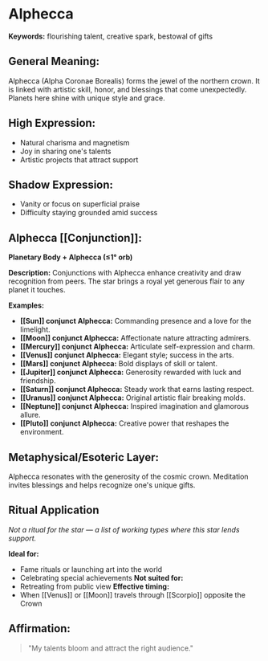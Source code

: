 # Alphecca


**Keywords:** flourishing talent, creative spark, bestowal of gifts

## General Meaning:
Alphecca (Alpha Coronae Borealis) forms the jewel of the
northern crown. It is linked with artistic skill, honor, and
blessings that come unexpectedly. Planets here shine with
unique style and grace.

## High Expression:
- Natural charisma and magnetism
- Joy in sharing one's talents
- Artistic projects that attract support

## Shadow Expression:
- Vanity or focus on superficial praise
- Difficulty staying grounded amid success

## Alphecca [[Conjunction]]:

**Planetary Body + Alphecca (≤1° orb)**

**Description:**
Conjunctions with Alphecca enhance creativity and draw
recognition from peers. The star brings a royal yet generous
flair to any planet it touches.

**Examples:**
- **[[Sun]] conjunct Alphecca:** Commanding presence and a love for
  the limelight.
- **[[Moon]] conjunct Alphecca:** Affectionate nature attracting
  admirers.
- **[[Mercury]] conjunct Alphecca:** Articulate self-expression and
  charm.
- **[[Venus]] conjunct Alphecca:** Elegant style; success in the
  arts.
- **[[Mars]] conjunct Alphecca:** Bold displays of skill or talent.
- **[[Jupiter]] conjunct Alphecca:** Generosity rewarded with luck
  and friendship.
- **[[Saturn]] conjunct Alphecca:** Steady work that earns lasting
  respect.
- **[[Uranus]] conjunct Alphecca:** Original artistic flair breaking
  molds.
- **[[Neptune]] conjunct Alphecca:** Inspired imagination and
  glamorous allure.
- **[[Pluto]] conjunct Alphecca:** Creative power that reshapes the
  environment.

## Metaphysical/Esoteric Layer:
Alphecca resonates with the generosity of the cosmic crown.
Meditation invites blessings and helps recognize one's unique
gifts.

## Ritual Application
*Not a ritual for the star — a list of working types where this star lends support.*

**Ideal for:**
- Fame rituals or launching art into the world
- Celebrating special achievements
**Not suited for:**
- Retreating from public view
**Effective timing:**
- When [[Venus]] or [[Moon]] travels through [[Scorpio]] opposite the
  Crown

## Affirmation:

> "My talents bloom and attract the right audience."

